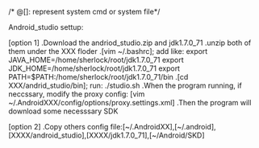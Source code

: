/* @[]: represent system cmd or system file*/

Android_studio settup:

[option 1]
    .Download the andriod_studio.zip and jdk1.7.0_71
    .unzip both of them under the XXX floder
    .[vim ~/.bashrc];
        add like:
            export JAVA_HOME=/home/sherlock/root/jdk1.7.0_71
            export JDK_HOME=/home/sherlock/root/jdk1.7.0_71
            export PATH=$PATH:/home/sherlock/root/jdk1.7.0_71/bin
    .[cd XXX/andrid_studio/bin]; run: ./studio.sh
    .When the program running, if neccssary, modify the proxy config:
            [vim ~/.AndroidXXX/config/options/proxy.settings.xml]
    .Then the program will download some necesssary SDK

[option 2]
    .Copy others config file:[~/.AndroidXX],[~/.android],[XXXX/android_studio],[XXXX/jdk1.7.0_71],[~/Android/SKD]


